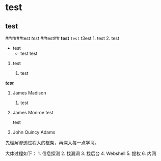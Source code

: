 # test
## test
######test
*test*
##test##
**test**
```test```
    t3est
        1. test
        2. test
        


- test
  - test
  test
  
1. test

   1. test

***test***
1. James Madison
   1. test
2. James Monroe
   test
   
   test
3. John Quincy Adams

先理解渗透过程大的框架，再深入每一点学习。

大体过程如下：
    1. 信息探测
    2. 找漏洞
    3. 找后台
    4. Webshell
    5. 提权
    6. 内网
 
